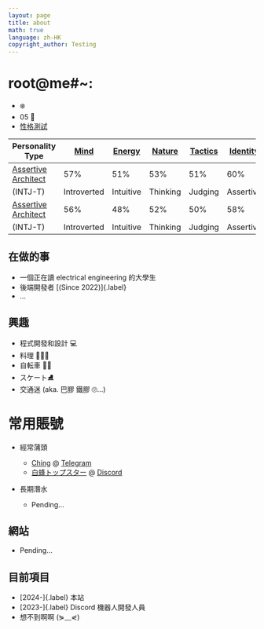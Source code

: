 ```yaml
---
layout: page
title: about
math: true
language: zh-HK
copyright_author: Testing
---
```


# root@me#~:
- ❄️
- $05$ 🐔
- [性格測試](https://www.16personalities.com/intj-personality?utm_source=results-turbulent-architect&utm_medium=email&utm_campaign=en&utm_content=view-results)

| Personality Type | [Mind](https://www.16personalities.com/articles/mind-intuitive-vs-observant) | [Energy](https://www.16personalities.com/articles/energy-introverted-vs-extraverted) | [Nature](https://www.16personalities.com/articles/nature-thinking-vs-feeling) | [Tactics](https://www.16personalities.com/articles/tactics-judging-vs-prospecting) | [Identity](https://www.16personalities.com/articles/identity-assertive-vs-turbulent) | Date taken |
|----------------------------------|----------------|--------------|-------------|-------------|-------------|-------------|
| [Assertive Architect](https://www.16personalities.com/intj-personality)              | 57%             | 51%           | 53%          | 51%          | 60%           | 2024-11-03  | \
| (INTJ-T)                         | Introverted     | Intuitive     | Thinking     | Judging      | Assertive     |             |
| [Assertive Architect](https://www.16personalities.com/intj-personality)              | 56%             | 48%           | 52%          | 50%          | 58%           | 2022-05-08  | \
| (INTJ-T)                         | Introverted     | Intuitive     | Thinking     | Judging      | Assertive     |             |

## 在做的事
- 一個正在讀 electrical engineering 的大學生
- 後端開發者 [(Since 2022)]{.label}
- ...

## 興趣
- 程式開發和設計 💻
- 料理 🍛🥘🍜
- 自転車 🚴‍♂️
- スケート⛸️
- 交通迷 (aka. 巴膠 鐵膠 🙄...)

# 常用賬號
- 經常蒲頭
  - [Ching](https://t.me/CodeCrafter404) @ [Telegram](https://telegram.org/)
  - [白蜂トップスター](https://discord.com/users/885756325798227988) @ [Discord](https://discord.com/)

- 長期潛水
  - Pending...


## 網站
- Pending...

## 目前項目
- [2024-]{.label} 本站
- [2023-]{.label} Discord 機器人開發人員
- 想不到啊啊 (⋟﹏⋞)
